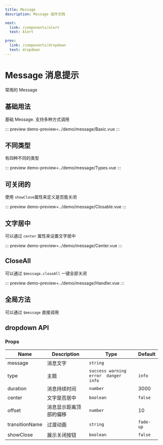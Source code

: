 ```yaml
---
title: Message
description: Message 组件文档

next:
  link: /components/alert
  text: Alert

prev:
  link: /components/dropdown
  text: dropdown
---
```


# Message 消息提示

常用的 Message

## 基础用法

基础 Message. 支持多种方式调用

::: preview
demo-preview=../demo/message/Basic.vue
:::

## 不同类型

有四种不同的类型

::: preview
demo-preview=../demo/message/Types.vue
:::

## 可关闭的

使用 `showClose`属性来定义是否能关闭

::: preview
demo-preview=../demo/message/Closable.vue
:::

## 文字居中

可以通过 `center` 属性来设置文字居中

::: preview
demo-preview=../demo/message/Center.vue
:::

## CloseAll

可以通过 `$message.closeAll` 一键全部关闭

::: preview
demo-preview=../demo/message/Handler.vue
:::

## 全局方法

可以通过 `$message` 直接调用

## dropdown API

### Props

| Name           | Description            | Type                                   | Default   |
| -------------- | ---------------------- | -------------------------------------- | --------- |
| message        | 消息文字               | `string`                               |           |
| type           | 主题                   | `success warning  error  danger  info` | `info`    |
| duration       | 消息持续时间           | `number`                               | 3000      |
| center         | 文字是否居中           | `boolean`                              | `false`   |
| offset         | 消息显示距离顶部的偏移 | `number`                               | 10        |
| transitionName | 过渡动画               | `string`                               | `fade-up` |
| showClose      | 展示关闭按钮           | `boolean`                              | `false`   |
